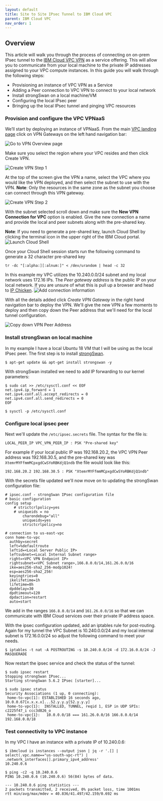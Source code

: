 ```yaml
---
layout: default
title: Site to Site IPsec Tunnel to IBM Cloud VPC
parent: IBM Cloud VPC
nav_order: 1
---
```


## Overview
This article will walk you through the process of connecting on on-prem IPsec tunnel to the [IBM Cloud VPC VPN]() as a service offering. This will allow you to communicate from your local machine to the private IP addresses assigned to your VPC compute instances. In this guide you will walk through the following steps: 

 - Provisioning an instance of  VPC VPN as a Service 
 - Adding a Peer connection to VPC VPN to connect to your local network
 - Install strongSwan on a local machine/VM
 - Configuring the local IPsec peer
 - Bringing up the local IPsec tunnel and pinging VPC resources

### Provision and configure the VPC VPNaaS
We’ll start by deploying an instance of VPNaaS. From the main [VPC landing page](https://cloud.ibm.com/vpc-ext/overview) click on VPN Gateways on the left hand navigation bar:

![Go to VPN Overview page](https://dsc.cloud/quickshare/vpc-vpn-gateway.png)

Make sure you select the region where your VPC resides and then click Create VPN. 

![Create VPN Step 1](https://dsc.cloud/quickshare/create-vpn-step1.png)

At the top of the screen give the VPN a name, select the VPC where you would like the VPN deployed, and then select the subnet to use with the VPN. **Note**: Only the resources in the same zone as the subnet you choose can connect through this VPN gateway.

![Create VPN Step 2](https://dsc.cloud/quickshare/vpn-gateway-name.png)

With the subnet selected scroll down and make sure the **New VPN Connection for VPC** option is enabled. Give the new connection a name and provide the local and peer subnets along with the pre-shared key. 

**Note**: If you need to generate a pre-shared key, launch Cloud Shell by clicking the terminal icon in the upper right of the IBM Cloud portal. 
![Launch Cloud Shell](https://dsc.cloud/quickshare/Shared-Image-2020-09-23-09-26-23.png)

Once your Cloud Shell session starts run the following command to generate a 32 character pre-shared key 

```shell
tr -dc "[:alpha:][:alnum:]" < /dev/urandom | head -c 32
```

 In this example my VPC utilizes the 10.240.0.0/24 subnet and my local network uses 172.16 IPs. The *Peer gateway address* is the public IP on your local network. If you are unsure of what this is pull up a browser and head to [IP Chicken](https://www.ipchicken.com/). 
![Add connection information](https://dsc.cloud/quickshare/add-vpn-connection.png)

With all the details added click *Create VPN Gateway* in the right hand navigation bar to deploy the VPN.  We'll give the new VPN a few moments to deploy and then copy down the Peer address that we'll need for the local tunnel configuration. 

![Copy down VPN Peer Address](https://dsc.cloud/quickshare/vpc-vpn-peer-address.png)


### Install strongSwan on local machine
In my example I have a local Ubuntu 18 VM that I will be using as the local IPsec peer. The first step is to install [strongSwan](https://www.strongswan.org/). 

```shell 
$ apt-get update && apt-get install strongswan -y 
```

With strongSwan installed we need to add IP forwarding to our kernel parameters:

```shell
$ sudo cat >> /etc/sysctl.conf << EOF
net.ipv4.ip_forward = 1 
net.ipv4.conf.all.accept_redirects = 0 
net.ipv4.conf.all.send_redirects = 0
EOF

$ sysctl -p /etc/sysctl.conf
```

### Configure local ipsec peer

Next we'll update the `/etc/ipsec.secrets` file. The syntax for the file is:

```
LOCAL_PEER_IP VPC_VPN_PEER_IP : PSK "Pre-shared key"
```

For example if your local public IP was 192.168.20.2, the VPC VPN Peer address was 192.168.30.5, and the pre-shared key was `XtemrMYFfmmMCpxgdCwSYoRBKdjQ1ndb` the file would look like this:

```
192.168.20.2 192.168.30.5 : PSK "XtemrMYFfmmMCpxgdCwSYoRBKdjQ1ndb"
```

With the secrets file updated we'll now move on to updating the strongSwan configuration file:

```
# ipsec.conf - strongSwan IPsec configuration file
# basic configuration
config setup
    # strictcrlpolicy=yes
    # uniqueids = no
        charondebug="all"
        uniqueids=yes
        strictcrlpolicy=no

# connection to us-east-vpc
conn home-to-vpc
  authby=secret
  left=%defaultroute
  leftid=<Local Server Public IP>
  leftsubnet=<Local Internal Subnet range>
  right=<VPC VPN Endpoint IP>
  rightsubnet=<VPC Subnet range>,166.8.0.0/14,161.26.0.0/16
  ike=aes256-sha2_256-modp1024!
  esp=aes256-sha2_256!
  keyingtries=0
  ikelifetime=1h
  lifetime=8h
  dpddelay=30
  dpdtimeout=120
  dpdaction=restart
  auto=start
```

We add in the ranges `166.8.0.0/14` and `161.26.0.0/16` so that we can communicate with IBM Cloud services over their private IP address space.

With the ipsec configuration updated, add an iptables rule for post-routing. Again for my tunnel the VPC Subnet is 10.240.0.0/24 and my local internal subnet is 172.16.0.0/24 so adjust the following command to meet your needs.

```
$ iptables -t nat -A POSTROUTING -s 10.240.0.0/24 -d 172.16.0.0/24 -J MASQUERADE
```

Now restart the ipsec service and check the status of the tunnel:

```
$ sudo ipsec restart
Stopping strongSwan IPsec...
Starting strongSwan 5.6.2 IPsec [starter]...

$ sudo ipsec status
Security Associations (1 up, 0 connecting):
 home-to-vpc[1]: ESTABLISHED 16 seconds ago, 10.0.0.67[x.x.x.x]...52.y.y.y[52.y.y.y]
 home-to-vpc{1}:  INSTALLED, TUNNEL, reqid 1, ESP in UDP SPIs: c2225f47_i ccc3d826_o
 home-to-vpc{1}:   10.0.0.0/18 === 161.26.0.0/16 166.8.0.0/14 192.168.0.0/18
```

### Test connectivity to VPC instance
In my VPC I have an instance with a private IP of 10.240.0.6:

```
$ ibmcloud is instances --output json | jq -r '.[] | select(.vpc.name=="us-south-vpc-rt") | .network_interfaces[].primary_ipv4_address'
10.240.0.6

$ ping -c2 -q 10.240.0.6
PING 10.240.0.6 (10.240.0.6) 56(84) bytes of data.

--- 10.240.0.6 ping statistics ---
2 packets transmitted, 2 received, 0% packet loss, time 1001ms
rtt min/avg/max/mdev = 40.836/41.497/42.159/0.692 ms
```

